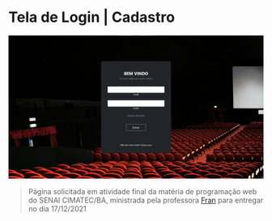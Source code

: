 # Tela de Login | Cadastro
<img src="image/tela inicial.png">

> Página solicitada em atividade final da matéria de programação web do SENAI CIMATEC/BA, ministrada pela professora <a href="https://github.com/Francisleide">Fran</a> para entregar no dia 17/12/2021
